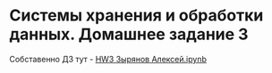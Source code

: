 # Системы хранения и обработки данных. Домашнее задание 3

Собставенно ДЗ тут - [HW3 Зырянов Алексей.ipynb](https://github.com/lexgp/HWDB3/blob/main/HW3%20%D0%97%D1%8B%D1%80%D1%8F%D0%BD%D0%BE%D0%B2%20%D0%90%D0%BB%D0%B5%D0%BA%D1%81%D0%B5%D0%B9.ipynb)
